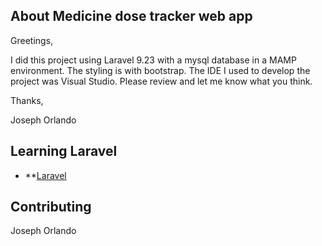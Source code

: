 
## About Medicine dose tracker web app

 
Greetings,

I did this project using Laravel 9.23 with a mysql database in a MAMP environment. The styling is with bootstrap. The IDE I used to develop the project was Visual Studio. Please review and let me know what you think.

Thanks,

Joseph Orlando

## Learning Laravel

- **[Laravel](https://laravel.com/)

## Contributing

Joseph Orlando


